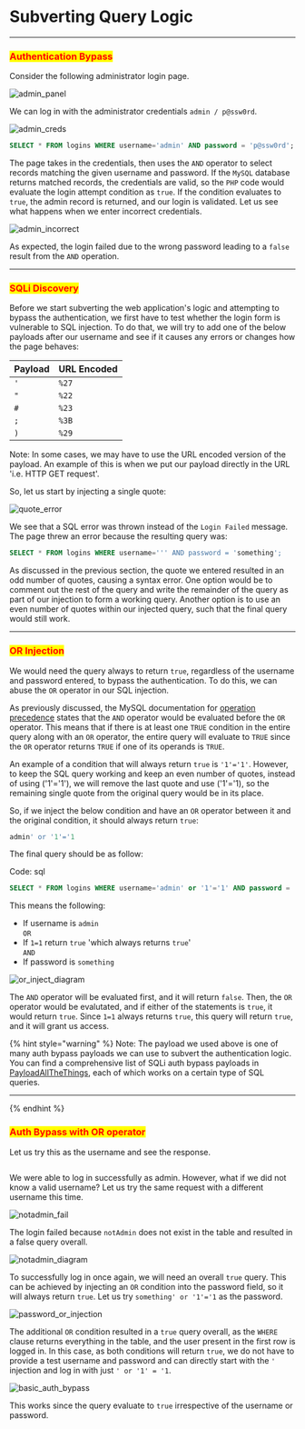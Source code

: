 # Subverting Query Logic

***

### <mark style="color:red;">Authentication Bypass</mark>

Consider the following administrator login page.

![admin\_panel](https://academy.hackthebox.com/storage/modules/33/admin_panel.png)

We can log in with the administrator credentials `admin / p@ssw0rd`.

![admin\_creds](https://academy.hackthebox.com/storage/modules/33/admin_creds.png)

```sql
SELECT * FROM logins WHERE username='admin' AND password = 'p@ssw0rd';
```

The page takes in the credentials, then uses the `AND` operator to select records matching the given username and password. If the `MySQL` database returns matched records, the credentials are valid, so the `PHP` code would evaluate the login attempt condition as `true`. If the condition evaluates to `true`, the admin record is returned, and our login is validated. Let us see what happens when we enter incorrect credentials.

![admin\_incorrect](https://academy.hackthebox.com/storage/modules/33/admin_incorrect.png)

As expected, the login failed due to the wrong password leading to a `false` result from the `AND` operation.

***

### <mark style="color:red;">SQLi Discovery</mark>

Before we start subverting the web application's logic and attempting to bypass the authentication, we first have to test whether the login form is vulnerable to SQL injection. To do that, we will try to add one of the below payloads after our username and see if it causes any errors or changes how the page behaves:

| Payload | URL Encoded |
| ------- | ----------- |
| `'`     | `%27`       |
| `"`     | `%22`       |
| `#`     | `%23`       |
| `;`     | `%3B`       |
| `)`     | `%29`       |

Note: In some cases, we may have to use the URL encoded version of the payload. An example of this is when we put our payload directly in the URL 'i.e. HTTP GET request'.

So, let us start by injecting a single quote:

![quote\_error](https://academy.hackthebox.com/storage/modules/33/quote_error.png)

We see that a SQL error was thrown instead of the `Login Failed` message. The page threw an error because the resulting query was:

```sql
SELECT * FROM logins WHERE username=''' AND password = 'something';
```

As discussed in the previous section, the quote we entered resulted in an odd number of quotes, causing a syntax error. One option would be to comment out the rest of the query and write the remainder of the query as part of our injection to form a working query. Another option is to use an even number of quotes within our injected query, such that the final query would still work.

***

### <mark style="color:red;">OR Injection</mark>

We would need the query always to return `true`, regardless of the username and password entered, to bypass the authentication. To do this, we can abuse the `OR` operator in our SQL injection.

As previously discussed, the MySQL documentation for [operation precedence](https://dev.mysql.com/doc/refman/8.0/en/operator-precedence.html) states that the `AND` operator would be evaluated before the `OR` operator. This means that if there is at least one `TRUE` condition in the entire query along with an `OR` operator, the entire query will evaluate to `TRUE` since the `OR` operator returns `TRUE` if one of its operands is `TRUE`.

An example of a condition that will always return `true` is `'1'='1'`. However, to keep the SQL query working and keep an even number of quotes, instead of using ('1'='1'), we will remove the last quote and use ('1'='1), so the remaining single quote from the original query would be in its place.

So, if we inject the below condition and have an `OR` operator between it and the original condition, it should always return `true`:

```sql
admin' or '1'='1
```

The final query should be as follow:

Code: sql

```sql
SELECT * FROM logins WHERE username='admin' or '1'='1' AND password = 'something';
```

This means the following:

* If username is `admin`\
  `OR`
* If `1=1` return `true` 'which always returns `true`'\
  `AND`
* If password is `something`

![or\_inject\_diagram](https://academy.hackthebox.com/storage/modules/33/or_inject_diagram.png)

The `AND` operator will be evaluated first, and it will return `false`. Then, the `OR` operator would be evalutated, and if either of the statements is `true`, it would return `true`. Since `1=1` always returns `true`, this query will return `true`, and it will grant us access.

{% hint style="warning" %}
Note: The payload we used above is one of many auth bypass payloads we can use to subvert the authentication logic. You can find a comprehensive list of SQLi auth bypass payloads in [PayloadAllTheThings](https://github.com/swisskyrepo/PayloadsAllTheThings/tree/master/SQL%20Injection#authentication-bypass), each of which works on a certain type of SQL queries.

***
{% endhint %}

### <mark style="color:red;">Auth Bypass with OR operator</mark>

Let us try this as the username and see the response.&#x20;

<figure><img src="https://academy.hackthebox.com/storage/modules/33/inject_success.png" alt=""><figcaption></figcaption></figure>

We were able to log in successfully as admin. However, what if we did not know a valid username? Let us try the same request with a different username this time.

![notadmin\_fail](https://academy.hackthebox.com/storage/modules/33/notadmin_fail.png)

The login failed because `notAdmin` does not exist in the table and resulted in a false query overall.

![notadmin\_diagram](https://academy.hackthebox.com/storage/modules/33/notadmin_diagram_1.png)

To successfully log in once again, we will need an overall `true` query. This can be achieved by injecting an `OR` condition into the password field, so it will always return `true`. Let us try `something' or '1'='1` as the password.

![password\_or\_injection](https://academy.hackthebox.com/storage/modules/33/password_or_injection.png)

The additional `OR` condition resulted in a `true` query overall, as the `WHERE` clause returns everything in the table, and the user present in the first row is logged in. In this case, as both conditions will return `true`, we do not have to provide a test username and password and can directly start with the `'` injection and log in with just `' or '1' = '1`.

![basic\_auth\_bypass](https://academy.hackthebox.com/storage/modules/33/basic_auth_bypass.png)

This works since the query evaluate to `true` irrespective of the username or password.
